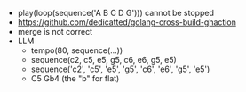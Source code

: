 - play(loop(sequence('A B C D G'))) cannot be stopped
- https://github.com/dedicatted/golang-cross-build-ghaction
- merge is not correct
- LLM
    - tempo(80, sequence(...))
    - sequence(c2, c5, e5, g5, c6, e6, g5, e5)
    - sequence('c2', 'c5', 'e5', 'g5', 'c6', 'e6', 'g5', 'e5')
    - C5 Gb4 (the "b" for flat)